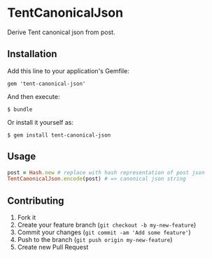 # TentCanonicalJson

Derive Tent canonical json from post.

## Installation

Add this line to your application's Gemfile:

    gem 'tent-canonical-json'

And then execute:

    $ bundle

Or install it yourself as:

    $ gem install tent-canonical-json

## Usage

```ruby
post = Hash.new # replace with hash representation of post json
TentCanonicalJson.encode(post) # => canonical json string
```

## Contributing

1. Fork it
2. Create your feature branch (`git checkout -b my-new-feature`)
3. Commit your changes (`git commit -am 'Add some feature'`)
4. Push to the branch (`git push origin my-new-feature`)
5. Create new Pull Request
